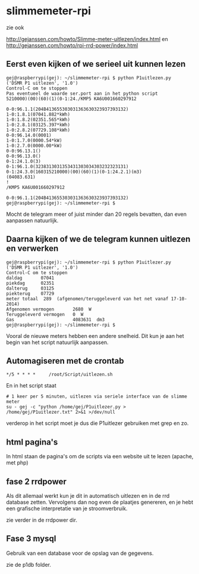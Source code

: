 # slimmemeter-rpi
zie ook

http://gejanssen.com/howto/Slimme-meter-uitlezen/index.html
en
http://gejanssen.com/howto/rpi-rrd-power/index.html

## Eerst even kijken of we serieel uit kunnen lezen

	gej@raspberrypi(gej): ~/slimmemeter-rpi $ python P1uitlezen.py 
	('DSMR P1 uitlezen', '1.0')
	Control-C om te stoppen
	Pas eventueel de waarde ser.port aan in het python script
	5210000)(00)(60)(1)(0-1:24./KMP5 KA6U001660297912

	0-0:96.1.1(204B413655303031363630323937393132)
	1-0:1.8.1(07041.882*kWh)
	1-0:1.8.2(02351.565*kWh)
	1-0:2.8.1(03125.397*kWh)
	1-0:2.8.2(07729.108*kWh)
	0-0:96.14.0(0001)
	1-0:1.7.0(0000.54*kW)
	1-0:2.7.0(0000.00*kW)
	0-0:96.13.1()
	0-0:96.13.0()
	0-1:24.1.0(3)
	0-1:96.1.0(3238313031353431303034303232323131)
	0-1:24.3.0(160315210000)(00)(60)(1)(0-1:24.2.1)(m3)
	(04083.631)
	!
	/KMP5 KA6U001660297912

	0-0:96.1.1(204B413655303031363630323937393132)
	gej@raspberrypi(gej): ~/slimmemeter-rpi $ 

Mocht de telegram meer of juist minder dan 20 regels bevatten, dan even aanpassen natuurlijk.

## Daarna kijken of we de telegram kunnen uitlezen en verwerken

	gej@raspberrypi(gej): ~/slimmemeter-rpi $ python P1uitlezer.py 
	('DSMR P1 uitlezer', '1.0')
	Control-C om te stoppen
	daldag       07041
	piekdag      02351
	dalterug     03125
	piekterug    07729
	meter totaal  289  (afgenomen/teruggeleverd van het net vanaf 17-10-2014)
	Afgenomen vermogen       2680  W
	Teruggeleverd vermogen   0  W
	Gas                      4083631  dm3
	gej@raspberrypi(gej): ~/slimmemeter-rpi $ 

Vooral de nieuwe meters hebben een andere snelheid. Dit kun je aan het begin van het script natuurlijk aanpassen.

## Automagiseren met de crontab

	*/5 * * * *     /root/Script/uitlezen.sh

En in het script staat

	# 1 keer per 5 minuten, uitlezen via seriele interface van de slimme meter
	su - gej -c "python /home/gej/P1uitlezer.py > /home/gej/P1uitlezer.txt" 2>&1 >/dev/null
verderop in het script moet je dus die P1uitlezer gebruiken met grep en zo.

## html pagina's
In html staan de pagina's om de scripts via een website uit te lezen (apache, met php)

## fase 2 rrdpower

Als dit allemaal werkt kun je dit in automatisch uitlezen en in de rrd database zetten.
Vervolgens dan nog even de plaatjes genereren, en je hebt een grafische interpretatie van je stroomverbruik.

zie verder in de rrdpower dir.

## Fase 3 mysql

Gebruik van een database voor de opslag van de gegevens.

zie de p1db folder.

